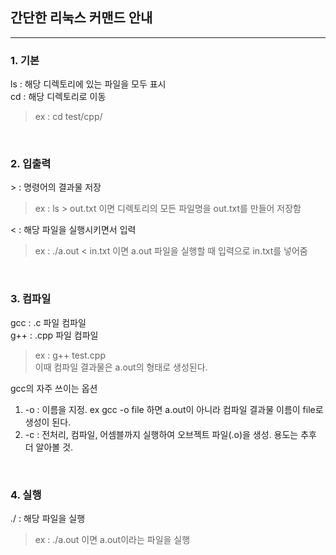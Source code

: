 ## 간단한 리눅스 커맨드 안내
___

### __1. 기본__
ls : 해당 디렉토리에 있는 파일을 모두 표시  
cd : 해당 디렉토리로 이동  
> ex : cd test/cpp/

<br>

### __2. 입출력__  
&#62; : 명령어의 결과물 저장  
>ex : ls > out.txt 이면 디렉토리의 모든 파일명을 out.txt를 만들어 저장함

&#60; : 해당 파일을 실행시키면서 입력  
> ex : ./a.out < in.txt 이면 a.out 파일을 실행할 때 입력으로 in.txt를 넣어줌

<br>

### __3. 컴파일__
gcc : .c 파일 컴파일  
g++ : .cpp 파일 컴파일  
> ex : g++ test.cpp  
이때 컴파일 결과물은 a.out의 형태로 생성된다.  

gcc의 자주 쓰이는 옵션   
1. -o : 이름을 지정. ex gcc -o file 하면 a.out이 아니라 컴파일 결과물 이름이 file로 생성이 된다.
2. -c : 전처리, 컴파일, 어셈블까지 실행하여 오브젝트 파일(.o)을 생성. 용도는 추후 더 알아볼 것.

<br>

### __4. 실행__
./ : 해당 파일을 실행  
> ex : ./a.out 이면 a.out이라는 파일을 실행